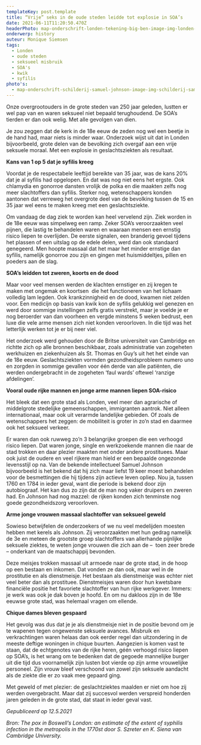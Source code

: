 ```yaml
---
templateKey: post.template
title: “Vrije” seks in de oude steden leidde tot explosie in SOA’s
date: 2021-06-11T11:20:50.470Z
headerPhoto: map-onderschrift-londen-tekening-big-ben-image-img-londen-tekening-big-ben-jpg
onderwerp: history
auteur: Monique Siemsen
tags:
  - Londen
  - oude steden
  - seksueel misbruik
  - SOA's
  - kwik
  - syfilis
photo's:
  - map-onderschrift-schilderij-samuel-johnson-image-img-schilderij-samuel-johnson-jpg
---
```

Onze overgrootouders in de grote steden van 250 jaar geleden, lustten er wel pap van en waren seksueel niet bepaald terughoudend. De SOA’s tierden er dan ook welig. Met alle gevolgen van dien.

Je zou zeggen dat de kerk in de 18e eeuw de zeden nog wel een beetje in de hand had, maar niets is minder waar. Onderzoek wijst uit dat in Londen bijvoorbeeld, grote delen van de bevolking zich overgaf aan een vrije seksuele moraal. Met een explosie in geslachtsziekten als resultaat.

**Kans van 1 op 5 dat je syfilis kreeg**

Voordat je de respectabele leeftijd bereikte van 35 jaar, was de kans 20% dat je al syfilis had opgelopen. En dat was nog niet eens het ergste. Ook chlamydia en gonorroe dansten vrolijk de polka en die maakten zelfs nog meer slachtoffers dan syfilis. Sterker nog, wetenschappers konden aantonen dat verreweg het overgrote deel van de bevolking tussen de 15 en 35 jaar wel eens te maken kreeg met een geslachtsziekte. 

Om vandaag de dag ziek te worden kan heel vervelend zijn. Ziek worden in de 18e eeuw was simpelweg een ramp. Zeker SOA’s veroorzaakten veel pijnen, die lastig te behandelen waren en waaraan mensen een ernstig risico liepen te overlijden. De eerste signalen, een branderig gevoel tijdens het plassen of een uitslag op de edele delen, werd dan ook standaard genegeerd. Men hoopte massaal dat het maar het minder ernstige dan syfilis, namelijk gonorroe zou zijn en gingen met huismiddeltjes, pillen en poeders aan de slag. 

**SOA’s leidden tot zweren, koorts en de dood**

Maar voor veel mensen werden de klachten ernstiger en zij kregen te maken met ongemak en koortsen  die het functioneren van het lichaam volledig lam legden. Ook krankzinnigheid en de dood, kwamen niet zelden voor. Een medicijn op basis van kwik kon de syfilis gelukkig wel genezen en werd door sommige instellingen zelfs gratis verstrekt, maar je voelde je er nog beroerder van dan voorheen en vergde minstens 5 weken bedrust, een luxe die vele arme mensen zich niet konden veroorloven. In die tijd was het letterlijk werken tot je er bij neer viel. 

Het onderzoek werd gehouden door de Britse universiteit van Cambridge en richtte zich op alle bronnen beschikbaar, zoals administratie van zogeheten werkhuizen en ziekenhuizen als St. Thomas en Guy’s uit het het einde van de 18e eeuw. Geslachtsziekten vormden gezondheidsprobleem numero uno en zorgden in sommige gevallen voor één derde van alle patiënten, die werden ondergebracht in de zogeheten ‘faul wards’ oftewel ‘ranzige afdelingen’. 

**Vooral oude rijke mannen en jonge arme mannen liepen SOA-risico**

Het bleek dat een grote stad als Londen, veel meer dan agrarische of middelgrote stedelijke gemeenschappen, immigranten aantrok. Niet alleen internationaal, maar ook uit verarmde landelijke gebieden. Of zoals de wetenschappers het zeggen: de mobiliteit is groter in zo’n stad en daarmee ook het seksueel verkeer.

Er waren dan ook ruwweg zo’n 3 belangrijke groepen die een verhoogd risico liepen. Dat waren jonge, single en werkzoekende mannen die naar de stad trokken en daar plezier maakten met onder andere prostituees. Maar ook juist de oudere en veel rijkere man hield er een bepaalde ongezonde levensstijl op na. Van de bekende intellectueel Samuel Johnson bijvoorbeeld is het bekend dat hij zich maar liefst 19 keer moest behandelen voor de besmettingen die hij tijdens zijn actieve leven opliep. Nou ja, tussen 1760 en 1784 in ieder geval, want die periode is bekend door zijn autobiograaf. Het kan dus zo zijn dat de man nog vaker druipers en zweren had. En Johnson had nog mazzel: de rijken konden zich tenminste nog goede gezondheidszorg veroorloven. 

**Arme jonge vrouwen massaal slachtoffer van seksueel geweld**

Sowieso betwijfelen de onderzoekers of we nu veel medelijden moesten hebben met kerels als Johnson. Zij veroorzaakten met hun gedrag namelijk de 3e en meteen de grootste groep slachtoffers van allerhande pijnlijke seksuele ziektes, te weten jonge vrouwen die zich aan de –  toen zeer brede – onderkant van de maatschappij bevonden.

Deze meisjes trokken massaal uit armoede naar de grote stad, in de hoop op een bestaan en inkomen. Dat vonden ze dan ook, maar wel in de prostitutie en als dienstmeisje. Het bestaan als dienstmeisje was echter niet veel beter dan als prostituee. Dienstmeisjes waren door hun kwetsbare financiële positie het favoriete slachtoffer van hun rijke werkgever. Immers: je werk was ook je dak boven je hoofd. En om nu dakloos zijn in de 18e eeuwse grote stad, was helemaal vragen om ellende. 

**Chique dames bleven gespaard** 

Het gevolg was dus dat je je als dienstmeisje niet in de positie bevond om je te wapenen tegen ongewenste seksuele avances. Misbruik en verkrachtingen waren helaas dan ook eerder regel dan uitzondering in de meeste deftige woningen in chique buurten. Aangezien is komen vast te staan, dat de echtgenotes van de rijke heren, géén verhoogd risico liepen op SOA’s, is het wrang om te bedenken dat de gegoede mannelijke burger uit die tijd dus voornamelijk zijn lusten bot vierde op zijn arme vrouwelijke personeel. Zijn vrouw bleef verschoond van zowel zijn seksuele aandacht als de ziekte die er zo vaak mee gepaard ging.

Met geweld of met plezier: de geslachtziektes maalden er niet om hoe zij werden overgebracht. Maar dat zij succesvol werden verspreid honderden jaren geleden in de grote stad, dat staat in ieder geval vast.

*Gepubliceerd op 12.5.2021*

*Bron: The pox in Boswell’s London: an estimate of the extent of syphilis infection in the metropolis in the 1770st door S. Szreter en K. Siena van Cambridge University.*